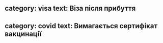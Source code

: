 category: visa
text: Віза після прибуття
---
category: covid
text: Вимагається сертифікат вакцинації
---
